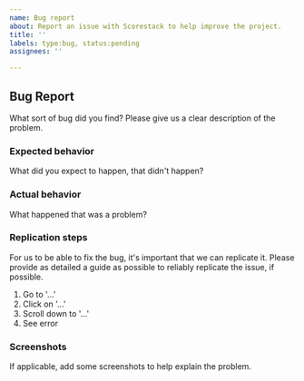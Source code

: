 ```yaml
---
name: Bug report
about: Report an issue with Scorestack to help improve the project.
title: ''
labels: type:bug, status:pending
assignees: ''

---
```


Bug Report
----------

What sort of bug did you find? Please give us a clear description of the problem.

### Expected behavior

What did you expect to happen, that didn't happen?

### Actual behavior

What happened that was a problem?

### Replication steps

For us to be able to fix the bug, it's important that we can replicate it. Please provide as detailed a guide as possible to reliably replicate the issue, if possible.

1. Go to '...'
2. Click on '...'
3. Scroll down to '...'
4. See error

### Screenshots

If applicable, add some screenshots to help explain the problem.